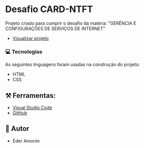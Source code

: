 # Desafio CARD-NTFT
Projeto criado para cumprir o desafio 
da matéria: "GERÊNCIA E CONFIGURAÇÕES DE SERVIÇOS DE INTERNET"

- [Visualizar projeto](https://github.com/)

### 💻 Tecnologias
As seguintes linguagens foram usadas na construção do projeto:
- HTML
- CSS


## ⚒️  Ferramentas:
- [Visual Studio Code](https://code.visualstudio.com/)
- [GitHub](https://github.com/)


##  👦 Autor
- Éder Amorim
